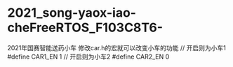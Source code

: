 # 2021_song-yaox-iao-cheFreeRTOS_F103C8T6-
 2021年国赛智能送药小车
 修改car.h的宏就可以改变小车的功能
// 开启则为小车1
#define CAR1_EN 1
// 开启则为小车2
#define CAR2_EN 0
